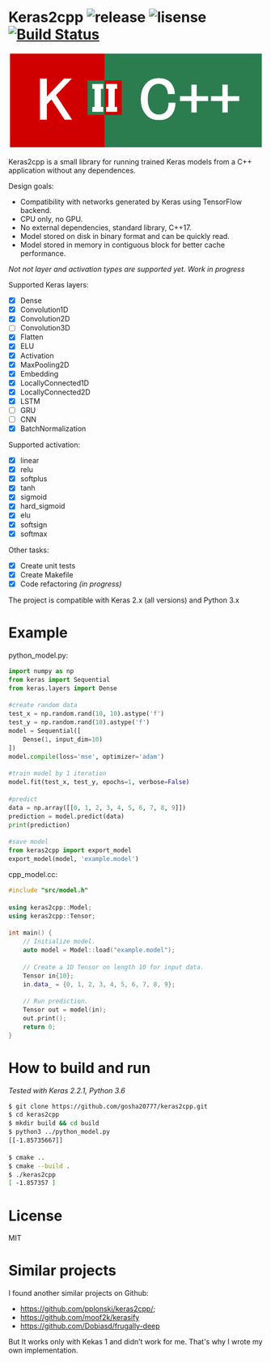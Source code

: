 # Keras2cpp ![release](https://img.shields.io/github/release/gosha20777/keras2cpp.svg?colorB=red) ![lisense](https://img.shields.io/github/license/gosha20777/keras2cpp.svg) [![Build Status](https://travis-ci.org/gosha20777/keras2cpp.svg?branch=master)](https://travis-ci.org/gosha20777/keras2cpp)
![keras2cpp](docs/img/keras2cpp.png)

Keras2cpp is a small library for running trained Keras models from a C++ application without any dependences. 

Design goals:

- Compatibility with networks generated by Keras using TensorFlow backend.
- CPU only, no GPU.
- No external dependencies, standard library, C++17.
- Model stored on disk in binary format and can be quickly read.
- Model stored in memory in contiguous block for better cache performance.

*Not not layer and activation types are supported yet. Work in progress*

Supported Keras layers:
- [x] Dense
- [x] Convolution1D
- [x] Convolution2D
- [ ] Convolution3D
- [x] Flatten
- [x] ELU
- [x] Activation
- [x] MaxPooling2D
- [x] Embedding
- [x] LocallyConnected1D
- [x] LocallyConnected2D
- [x] LSTM
- [ ] GRU
- [ ] CNN
- [X] BatchNormalization

Supported activation:
- [x] linear
- [x] relu
- [x] softplus
- [x] tanh
- [x] sigmoid
- [x] hard_sigmoid
- [x] elu
- [x] softsign
- [x] softmax

Other tasks:
- [x] Create unit tests
- [x] Create Makefile
- [x] Code refactoring *(in progress)*

The project is compatible with Keras 2.x (all versions) and Python 3.x

# Example

python_model.py:

```python
import numpy as np
from keras import Sequential
from keras.layers import Dense

#create random data
test_x = np.random.rand(10, 10).astype('f')
test_y = np.random.rand(10).astype('f')
model = Sequential([
    Dense(1, input_dim=10)
])
model.compile(loss='mse', optimizer='adam')

#train model by 1 iteration
model.fit(test_x, test_y, epochs=1, verbose=False)

#predict
data = np.array([[0, 1, 2, 3, 4, 5, 6, 7, 8, 9]])
prediction = model.predict(data)
print(prediction)

#save model
from keras2cpp import export_model
export_model(model, 'example.model')
```

cpp_model.cc:

```c++
#include "src/model.h"

using keras2cpp::Model;
using keras2cpp::Tensor;

int main() {
    // Initialize model.
    auto model = Model::load("example.model");

    // Create a 1D Tensor on length 10 for input data.
    Tensor in{10};
    in.data_ = {0, 1, 2, 3, 4, 5, 6, 7, 8, 9};

    // Run prediction.
    Tensor out = model(in);
    out.print();
    return 0;
}
```

# How to build and run

*Tested with Keras 2.2.1, Python 3.6*

```bash
$ git clone https://github.com/gosha20777/keras2cpp.git
$ cd keras2cpp
$ mkdir build && cd build
$ python3 ../python_model.py
[[-1.85735667]]

$ cmake ..
$ cmake --build .
$ ./keras2cpp
[ -1.857357 ]
```

# License

MIT

# Similar projects

I found another similar projects on Github:
- <https://github.com/pplonski/keras2cpp/>;
- <https://github.com/moof2k/kerasify>
- <https://github.com/Dobiasd/frugally-deep>

But It works only with Kekas 1 and didn’t work for me. 
That's why I wrote my own implementation.
